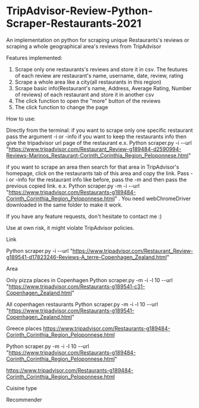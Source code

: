 # TripAdvisor-Review-Python-Scraper-Restaurants-2021 
An implementation on python for scraping unique Restaurants's reviews or scraping a whole geographical area's reviews from TripAdvisor

Features implemented:
1) Scrape only one restaurants's reviews and store it in csv. The feutures of each review are restaurant's name, username, date, review, rating 
2) Scrape a whole area like a city(all restaurants in this region)
3) Scrape basic info(Restaurant's name, Address, Average Rating, Number of reviews) of each restaurant and store it in another csv
4) The click function to open the "more" button of the reviews
5) The click function to change the page

How to use:

Directly from the terminal: 
if you want to scrape only one specific restaurant pass the argument -i or -info if you want to keep the restaurants info  then give the tripadvisor url page of the restaurant 
e.x. Python scraper.py -i --url "https://www.tripadvisor.com/Restaurant_Review-g189484-d2590994-Reviews-Marinos_Restaurant-Corinth_Corinthia_Region_Peloponnese.html"

if you want to scrape an area then search for that area in TripAdvisor's homepage, click on the restaurants tab of this area and copy the link. Pass -i or -info  for the restaurant info like before, pass the -m and then pass the previous copied link. e.x. Python scraper.py -m -i --url "https://www.tripadvisor.com/Restaurants-g189484-Corinth_Corinthia_Region_Peloponnese.html" .
You need webChromeDriver downloaded in the same folder to make it work.

If you have any feature requests, don't hesitate to contact me :)

Use at own risk, it might violate TripAdvisor policies.


Link 

Python scraper.py -i --url "https://www.tripadvisor.com/Restaurant_Review-g189541-d17823246-Reviews-A_terre-Copenhagen_Zealand.html"

Area 

Only pizza places in Copenhagen
Python scraper.py -m -i -l 10 --url "https://www.tripadvisor.com/Restaurants-g189541-c31-Copenhagen_Zealand.html"

All copenhagen restaurants
Python scraper.py -m -i -l 10 --url "https://www.tripadvisor.com/Restaurants-g189541-Copenhagen_Zealand.html"

Greece places
https://www.tripadvisor.com/Restaurants-g189484-Corinth_Corinthia_Region_Peloponnese.html

Python scraper.py -m -i -l 10 --url "https://www.tripadvisor.com/Restaurants-g189484-Corinth_Corinthia_Region_Peloponnese.html"

https://www.tripadvisor.com/Restaurants-g189484-Corinth_Corinthia_Region_Peloponnese.html


Cuisine type 

Recommender 





